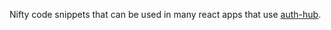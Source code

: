 Nifty code snippets that can be used in many react apps that use [auth-hub](https://github.com/Albin-Willman/auth-hub).
